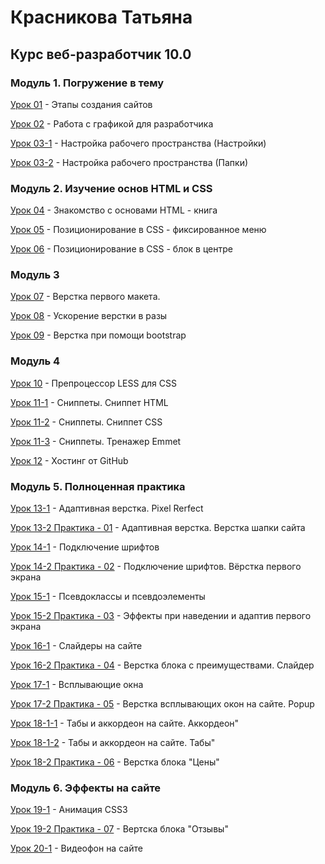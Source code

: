 # Красникова Татьяна
## Курс веб-разработчик 10.0


### Модуль 1. Погружение в тему
[Урок 01](https://s-postu.github.io/lesson_1/test.jpg "Этапы создания сайтов") - Этапы создания сайтов

[Урок 02](https://yadi.sk/d/KcUPeKlB3NQzWi "Работа с графикой для разработчика") - Работа с графикой для разработчика

[Урок 03-1](https://s-postu.github.io/lesson_03/ST-settings.jpg "Настройка рабочего пространства") - Настройка рабочего пространства (Настройки)

[Урок 03-2](https://s-postu.github.io/lesson_03/folders.jpg "Настройка рабочего пространства") - Настройка рабочего пространства (Папки)

### Модуль 2. Изучение основ HTML и CSS

[Урок 04](https://s-postu.github.io/lesson_04/index.html "Знакомство с основами HTML - книга") - Знакомство с основами HTML - книга

[Урок 05](https://s-postu.github.io/lesson_05/index.html "Позиционирование в CSS - фиксированное меню") - Позиционирование в CSS - фиксированное меню

[Урок 06](https://s-postu.github.io/lesson_06/index.html "Позиционирование в CSS - блок в центре") - Позиционирование в CSS - блок в центре
    
### Модуль 3

[Урок 07](https://s-postu.github.io/lesson_07/index.html "Верстка первого макета.") - Верстка первого макета.

[Урок 08](https://s-postu.github.io/lesson_08/index.html "Ускорение верстки в разы") - Ускорение верстки в разы

[Урок 09](https://s-postu.github.io/lesson_09/index.html "Верстка при помощи bootstrap") - Верстка при помощи bootstrap
    
### Модуль 4

[Урок 10](https://s-postu.github.io/lesson_10/less/main.less "Препроцессор LESS для CSS") - Препроцессор LESS для CSS

[Урок 11-1](https://s-postu.github.io/lesson_11-1/L11html.jpg "Сниппеты. Сниппет HTML") - Сниппеты. Сниппет HTML

[Урок 11-2](https://s-postu.github.io/lesson_11-2/L11css.jpg "Сниппеты. Сниппет CSS") - Сниппеты. Сниппет CSS

[Урок 11-3](https://s-postu.github.io/lesson_11-3/Traning-Emmet.jpg "Сниппеты. Тренажер Emmet") - Сниппеты. Тренажер Emmet

[Урок 12](https://s-postu.github.io/ "Хостинг от GitHub") - Хостинг от GitHub
    
### Модуль 5. Полноценная практика

[Урок 13-1](https://s-postu.github.io/lesson_13_1/index.html "Pixel Rerfect") - Адаптивная верстка. Pixel Rerfect

[Урок 13-2 Практика - 01](https://s-postu.github.io/lesson_13/index.html "Адаптивная верстка") - Адаптивная верстка. Верстка шапки сайта

[Урок 14-1](https://s-postu.github.io/lesson_14/index.html "Подключение шрифтов") - Подключение шрифтов

[Урок 14-2 Практика - 02](https://s-postu.github.io/lesson_14-2/index.html "Подключение шрифтов. Вёрстка первого экрана") - Подключение шрифтов. Вёрстка первого экрана

[Урок 15-1](https://s-postu.github.io/lesson-15/index.html "Псевдоклассы и псевдоэлементы") - Псевдоклассы и псевдоэлементы

[Урок 15-2 Практика - 03](https://s-postu.github.io/lesson_15-2/index.html "Эффекты при наведении и адаптив первого экрана") - Эффекты при наведении и адаптив первого экрана

[Урок 16-1](https://s-postu.github.io/lesson_16-1/index.html "Слайдеры на сайте") - Слайдеры на сайте

[Урок 16-2 Практика - 04](https://s-postu.github.io/lesson_16-2/index.html "Верстка блока с преимуществами. Слайдер") - Верстка блока с преимуществами. Слайдер

[Урок 17-1](https://s-postu.github.io/lesson_17-1/index.html "Всплывающие окна") - Всплывающие окна

[Урок 17-2 Практика - 05](https://s-postu.github.io/lesson_17-2/index.html "Верстка всплывающих окон на сайте. Popup") - Верстка всплывающих окон на сайте. Popup

[Урок 18-1-1](https://s-postu.github.io/lesson_18-1-1/index.html "Табы и аккордеон на сайте. Аккордеон") - Табы и аккордеон на сайте. Аккордеон"

[Урок 18-1-2](https://s-postu.github.io/lesson_18-1-3/index.html "Табы и аккордеон на сайте. Табы") - Табы и аккордеон на сайте. Табы"

[Урок 18-2 Практика - 06](https://s-postu.github.io/lesson_18-2/index.html "Верстка блока Цены") - Верстка блока "Цены"

### Модуль 6. Эффекты на сайте

[Урок 19-1](https://s-postu.github.io/lesson_19-1/index.html "Анимация CSS3") - Анимация CSS3

[Урок 19-2 Практика - 07](https://s-postu.github.io/lesson_19-2/index.html "Вертска блока Отзывы") - Вертска блока "Отзывы"

[Урок 20-1](https://s-postu.github.io/lesson_20-1/index.html "Видеофон на сайте") - Видеофон на сайте

